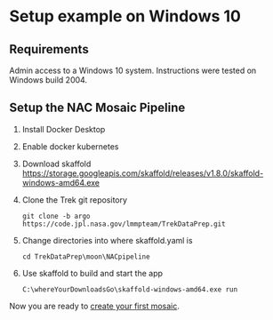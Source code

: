 # Setup example on Windows 10

## Requirements
Admin access to a Windows 10 system. Instructions were tested on Windows build 2004.

## Setup the NAC Mosaic Pipeline
1. Install Docker Desktop
1. Enable docker kubernetes
1. Download skaffold https://storage.googleapis.com/skaffold/releases/v1.8.0/skaffold-windows-amd64.exe
1. Clone the Trek git repository

    `git clone -b argo https://code.jpl.nasa.gov/lmmpteam/TrekDataPrep.git`
1. Change directories into where skaffold.yaml is

    `cd TrekDataPrep\moon\NACpipeline`
1. Use skaffold to build and start the app

    `C:\whereYourDownloadsGo\skaffold-windows-amd64.exe run`

Now you are ready to [create your first mosaic](README_SSTMP.md#creating_a_mosaic).